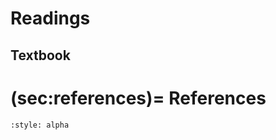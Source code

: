 Readings
========

## Textbook

(sec:references)=
References
==========

```{bibliography}
:style: alpha
```
